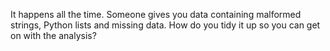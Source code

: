 It happens all the time. Someone gives you data containing malformed strings, Python lists and missing data. How do you tidy it up so you can get on with the analysis?
